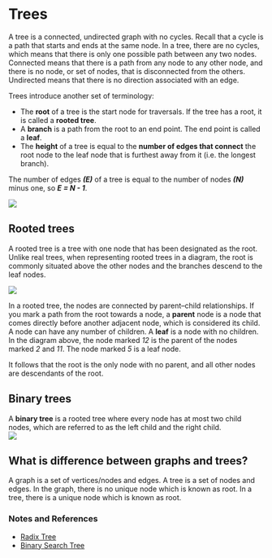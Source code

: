 # Trees

A tree is a connected, undirected graph with no cycles. Recall that a cycle is a path that starts and ends at the same node. In a tree, there are no cycles, which means that there is only one possible path between any two nodes. Connected means that there is a path from any node to any other node, and there is no node, or set of nodes, that is disconnected from the others. Undirected means that there is no direction associated with an edge.

Trees introduce another set of terminology:

- The **root** of a tree is the start node for traversals. If the tree has a root, it is called a **rooted tree**.
- A **branch** is a path from the root to an end point. The end point is called a **leaf**.
- The **height** of a tree is equal to the **number of edges that connect** the root node to the leaf node that is furthest away from it (i.e. the longest branch).

The number of edges _**(E)**_ of a tree is equal to the number of nodes _**(N)**_ minus one, so _**E = N - 1**_.

![](https://isaaccomputerscience.org/api/v2.22.5/api/images/content/computer_science/data_structures_and_algorithms/data_structures/figures/isaac_cs_dsa_data_struct_tree_structure.png)

## Rooted trees

A rooted tree is a tree with one node that has been designated as the root. Unlike real trees, when representing rooted trees in a diagram, the root is commonly situated above the other nodes and the branches descend to the leaf nodes.

![](https://isaaccomputerscience.org/api/v2.22.5/api/images/content/computer_science/data_structures_and_algorithms/data_structures/figures/isaac_cs_dsa_data_struct_rooted_tree.png)

In a rooted tree, the nodes are connected by parent–child relationships. If you mark a path from the root towards a node, a **parent** node is a node that comes directly before another adjacent node, which is considered its child. A node can have any number of children. A **leaf** is a node with no children. In the diagram above, the node marked _12_ is the parent of the nodes marked _2_ and _11_. The node marked _5_ is a leaf node.

It follows that the root is the only node with no parent, and all other nodes are descendants of the root.

## Binary trees

A **binary tree** is a rooted tree where every node has at most two child nodes, which are referred to as the left child and the right child.  
![](https://isaaccomputerscience.org/api/v2.22.5/api/images/content/computer_science/data_structures_and_algorithms/data_structures/figures/isaac_cs_dsa_data_struct_annotated_binary_tree.png)

## What is difference between graphs and trees?

A graph is a set of vertices/nodes and edges. A tree is a set of nodes and edges. In the graph, there is no unique node which is known as root. In a tree, there is a unique node which is known as root.

### Notes and References

- [Radix Tree](https://en.wikipedia.org/wiki/Radix_tree)
- [Binary Search Tree](https://en.wikipedia.org/wiki/Binary_search_tree)
